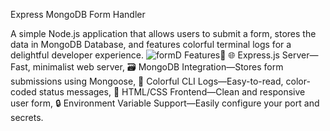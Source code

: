 Express MongoDB Form Handler

A simple Node.js application that allows users to submit a form, stores the data in MongoDB Database, and features colorful terminal logs for a delightful developer experience.
![formD](https://github.com/user-attachments/assets/34a4e37f-2f0d-484c-9731-f970900785a4)
Features🚀
🌐 Express.js Server—Fast, minimalist web server,
🗃️ MongoDB Integration—Stores form submissions using Mongoose,
🎨 Colorful CLI Logs—Easy-to-read, color-coded status messages,
📝 HTML/CSS Frontend—Clean and responsive user form,
🔒 Environment Variable Support—Easily configure your port and secrets.
